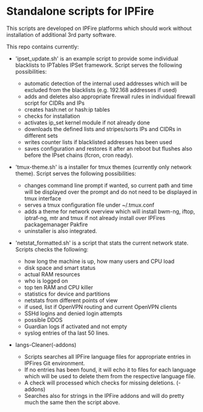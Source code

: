 Standalone scripts for IPFire
=================================

This scripts are developed on IPFire platforms which should work without installation of additional 3rd party software.

This repo contains currently:

- 'ipset_update.sh' is an example script to provide some individual blacklists to IPTables IPSet framework. Script serves the following possibilities:

	- automatic detection of the internal used addresses which will be excluded from the blacklists (e.g. 192.168 addresses if used)
	- adds and deletes also appropriate firewall rules in individual firewall script for CIDRs and IPs
	- creates hash:net or hash:ip tables
	- checks for installation
	- activates ip_set kernel module if not already done
	- downloads the defined lists and stripes/sorts IPs and CIDRs in different sets
	- writes counter lists if blacklisted addresses has been used
	- saves configuration and restores it after an reboot but flushes also before the IPset chains (fcron, cron ready).


- 'tmux-theme.sh' is a installer for tmux themes (currently only network theme). Script serves the following possibilities:

	- changes command line prompt if wanted, so current path and time will be displayed over the prompt and do not need to be displayed in tmux interface
	- serves a tmux configuration file under ~/.tmux.conf 
	- adds a theme for network overview which will install bwm-ng, iftop, iptraf-ng, mtr and tmux if not already install over IPFires packagemanager Pakfire
	- uninstaller is also integrated.

- 'netstat_formatted.sh' is a script that stats the current network state. Scripts checks the following:

	- how long the machine is up, how many users and CPU load
	- disk space and smart status
	- actual RAM resources
	- who is logged on
	- top ten RAM and CPU killer
	- statistics for device and partitions
	- netstats from different points of view
	- if used, list if OpenVPN routing and current OpenVPN clients
	- SSHd logins and denied login attempts
	- possible DDOS
	- Guardian logs if activated and not empty
	- syslog entries of tha last 50 lines.

- langs-Cleaner(-addons)

	- Scripts searches all IPFire language files for appropriate entries in IPFires Git environment.
	- If no entries has been found, it will echo it to files for each language which will be used to delete them from the respective language file.
	- A check will processed which checks for missing deletions.
	(-addons)
	- Searches also for strings in the IPFire addons and will do pretty much the same then the script above.


